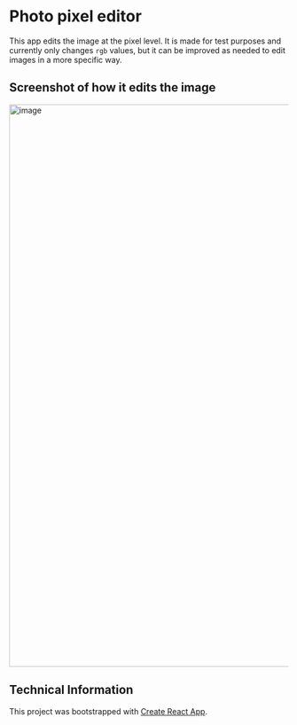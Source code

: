 # Photo pixel editor

This app edits the image at the pixel level. It is made for test purposes and currently only changes `rgb`
values, but it can be improved as needed to edit images in a more specific way.

## Screenshot of how it edits the image
<img width="1014" alt="image" src="https://user-images.githubusercontent.com/18597478/197527391-c0bbd3bd-3dce-4271-945e-5e6031897af6.png">


## Technical Information

This project was bootstrapped with [Create React App](https://github.com/facebook/create-react-app).
